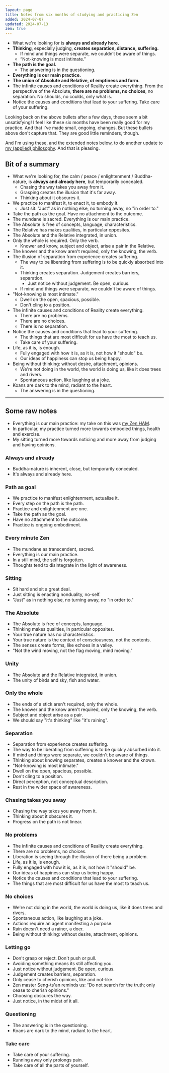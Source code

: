 ```yaml
---
layout: page
title: Notes from six months of studying and practicing Zen
added: 2024-07-07
updated: 2024-07-13
zen: true
---
```


- What we're looking for is **always and already here.**
- **Thinking**, especially judging, **creates separation, distance, suffering.**
    - If mind and things were separate, we couldn’t be aware of things.
    - “Not-knowing is most intimate.”
- **The path is the goal.**
    - The answering is in the questioning.
- **Everything is our main practice.**
- **The union of Absolute and Relative, of emptiness and form.**
- The infinite causes and conditions of Reality create everything. From the perspective of the Absolute, **there are no problems, no choices**, no separation. No shoulds, no coulds, only what is.
- Notice the causes and conditions that lead to your suffering. Take care of your suffering.

Looking back on the above bullets after a few days, these seem a bit unsatisfying! I feel like these six months have been really good for my practice. And that I've made small, ongoing, changes. But these bullets above don't capture that. They are good little reminders, though.

And I'm using these, and the extended notes below, to do another update to [my (applied) philosophy](/thinking/my-applied-philosophy/). And that is pleasing.

## Bit of a summary

- What we're looking for, the calm / peace / enlightenment / Buddha-nature, is **always and already here**, but temporarily concealed.
    - Chasing the way takes you away from it.
    - Grasping creates the illusion that it's far away.
    - Thinking about it obscures it.
- We practice to manifest it, to enact it, to embody it.
    - Just sit. "Just" as in nothing else, no turning away, no "in order to."
- Take the path as the goal. Have no attachment to the outcome.
- The mundane is sacred. Everything is our main practice.
- The Absolute is free of concepts, language, characteristics.
- The Relative has makes qualities, in particular opposites.
- The Absolute and the Relative integrated, in union.
- Only the whole is required. Only the verb.
    - Knower and know, subject and object, arise a pair in the Relative.
- The knower and the know aren't required, only the knowing, the verb.
- The illusion of separation from experience creates suffering.
    - The way to be liberating from suffering is to be quickly absorbed into it.
    - Thinking creates separation. Judgement creates barriers, separation.
        - Just notice without judgement. Be open, curious.
    - If mind and things were separate, we couldn't be aware of things.
- "Not-knowing is most intimate."
    - Dwell on the open, spacious, possible.
    - Don't cling to a position.
- The infinite causes and conditions of Reality create everything.
    - There are no problems.
    - There are no choices.
    - There is no separation.
- Notice the causes and conditions that lead to your suffering.
    - The things that are most difficult for us have the most to teach us.
    - Take care of your suffering.
- Life, as it is, is enough.
    - Fully engaged with how it is, as it is, not how it "should" be.
    - Our ideas of happiness can stop us being happy.
- Being without thinking: without desire, attachment, opinions.
    - We're not doing in the world, the world is doing us, like it does trees and rivers.
    - Spontaneous action, like laughing at a joke.
- Koans are dark to the mind, radiant to the heart.
    - The answering is in the questioning.

---

## Some raw notes

- Everything is our main practice: my take on this was [my Zen HAM](/themes/2024/#philosophy).
- In particular, my practice turned more towards embodied things, health and exercise.
- My sitting turned more towards noticing and more away from judging and having opinions.

### Always and already

- Buddha-nature is inherent, close, but temporarily concealed.
- It's always and already here.

### Path as goal

- We practice to manifest enlightenment, actualise it.
- Every step on the path is the path.
- Practice and enlightenment are one.
- Take the path as the goal.
- Have no attachment to the outcome.
- Practice is ongoing embodiment.

### Every minute Zen

- The mundane as transcendent, sacred.
- Everything is our main practice.
- In a still mind, the self is forgotten.
- Thoughts tend to disintegrate in the light of awareness.

### Sitting

- Sit hard and sit a great deal.
- Just sitting is enacting nonduality, no-self.
- "Just" as in nothing else, no turning away, no "in order to."

### The Absolute

- The Absolute is free of concepts, language.
- Thinking makes qualities, in particular opposites.
- Your true nature has no characteristics.
- Your true nature is the context of consciousness, not the contents.
- The senses create forms, like echoes in a valley.
- "Not the wind moving, not the flag moving, mind moving."

### Unity

- The Absolute and the Relative integrated, in union.
- The unity of birds and sky, fish and water.

### Only the whole

- The ends of a stick aren't required, only the whole.
- The knower and the know aren't required, only the knowing, the verb.
- Subject and object arise as a pair.
- We should say "it's thinking" like "it's raining".

### Separation

- Separation from experience creates suffering.
- The way to be liberating from suffering is to be quickly absorbed into it.
- If mind and things were separate, we couldn't be aware of things.
- Thinking about knowing separates, creates a knower and the known.
- "Not-knowing is most intimate."
- Dwell on the open, spacious, possible.
- Don't cling to a position.
- Direct perception, not conceptual description.
- Rest in the wider space of awareness.

### Chasing takes you away

- Chasing the way takes you away from it.
- Thinking about it obscures it.
- Progress on the path is not linear.

### No problems

- The infinite causes and conditions of Reality create everything.
- There are no problems, no choices.
- Liberation is seeing through the illusion of there being a problem.
- Life, as it is, is enough.
- Fully engaged with how it is, as it is, not how it "should" be.
- Our ideas of happiness can stop us being happy.
- Notice the causes and conditions that lead to your suffering.
- The things that are most difficult for us have the most to teach us.

### No choices

- We're not doing in the world, the world is doing us, like it does trees and rivers.
- Spontaneous action, like laughing at a joke.
- Actions require an agent manifesting a purpose.
- Rain doesn't need a rainer, a doer.
- Being without thinking: without desire, attachment, opinions.

### Letting go

- Don't grasp or reject. Don't push or pull.
- Avoiding something means its still affecting you.
- Just notice without judgement. Be open, curious.
- Judgement creates barriers, separation.
- Only cease to cherish opinions, like and not-like.
- Zen master Seng-ts'an reminds us: “Do not search for the truth; only cease to cherish opinions."
- Choosing obscures the way.
- Just notice, in the midst of it all.

### Questioning

- The answering is in the questioning.
- Koans are dark to the mind, radiant to the heart.

### Take care

- Take care of your suffering.
- Running away only prolongs pain.
- Take care of all the parts of yourself.

<!-- - To be is to inter-be. -->

<!-- - All things flow. -->
